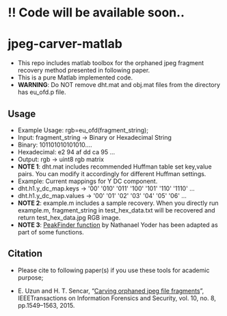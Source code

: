 # !! Code will be available soon..

# jpeg-carver-matlab

* This repo includes matlab toolbox for the orphaned jpeg fragment recovery method presented in following paper.
* This is a pure Matlab implemented code.
* **WARNING**: Do NOT remove dht.mat and obj.mat files from the directory has eu_ofd.p file. 

## Usage
* Example Usage: rgb=eu_ofd(fragment_string);
* Input: fragment_string -> Binary or Hexadecimal String
* Binary: 101101010101010....
* Hexadecimal: e2 94 af dd ca 95 ...
* Output: rgb -> uint8 rgb matrix
* **NOTE 1**: dht.mat includes recommended Huffman table set key,value pairs. You can modify it accordingly for different Huffman settings.
* Example: Current mappings for Y DC component.
* dht.h1.y_dc_map.keys 	 -> '00'    '010'    '011'    '100'    '101'    '110'    '1110' ...
* dht.h1.y_dc_map.values -> '00'    '01'    '02'    '03'    '04'    '05'    '06' ...
* **NOTE 2**: example.m includes a sample recovery. When you directly run example.m, fragment_string in test_hex_data.txt will be recovered and return test_hex_data.jpg RGB image.
* **NOTE 3**: [PeakFinder function](https://www.mathworks.com/matlabcentral/fileexchange/25500-peakfinder-x0--sel--thresh--extrema--includeendpoints--interpolate-) by Nathanael Yoder has been adapted as part of some functions.

## Citation
* Please cite to following paper(s) if you use these tools for academic purpose;

* E. Uzun and H. T. Sencar, “[Carving orphaned jpeg file fragments](https://www.researchgate.net/publication/275044127_Carving_Orphaned_JPEG_File_Fragments)”, IEEETransactions on Information Forensics and Security, vol. 10, no. 8, pp.1549–1563, 2015.
